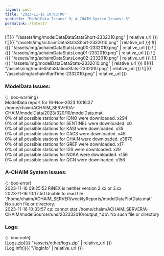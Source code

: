 ```yaml
---
layout: post
title: "2023-11-16 10:00:00"
subtitle: "ModelData Issues: 9; A-CHAIM System Issues: 3"
permalink: /latest/
---
```


![]({{ "/assets/img/modelDataDataStatsShort-2332010.png" | relative_url }})
![]({{ "/assets/img/achaimDataStatsShort-2332010.png" | relative_url }})
![]({{ "/assets/img/achaimDataStatsLong00-2332010.png" | relative_url }})
![]({{ "/assets/img/achaimDataStatsLong01-2332010.png" | relative_url }})
![]({{ "/assets/img/achaimDataStatsLong02-2332010.png" | relative_url }})
![]({{ "/assets/img/modelDataDataStats-2332010.png" | relative_url }})
![]({{ "/assets/img/modelDataStationStats-2332010.png" | relative_url }})
![]({{ "/assets/img/achaimRunTime-2332010.png" | relative_url }})


### ModelData Issues:  
  
{: .box-warning}  
 ModelData report for 16-Nov-2023 10:16:37   
 /home/chaim/ACHAIM_SERVER/A-CHAIM/modelData/2023/320/10/modelData.mat   
 0% of all possible stations for IONO were downloaded. x294   
 0% of all possible stations for SENTINEL were downloaded. x6   
 0% of all possible stations for KASI were downloaded. x35   
 0% of all possible stations for CACS were downloaded. x45   
 0% of all possible stations for CHAIN were downloaded. x3870   
 0% of all possible stations for GREF were downloaded. x17   
 0% of all possible stations for IGS were downloaded. x29   
 0% of all possible stations for NOAA were downloaded. x156   
 0% of all possible stations for QGN were downloaded. x156   
  
### A-CHAIM System Issues:  
  
{: .box-error}  
2023-11-16 09:25:52 RINEX is neither version 2.xx or 3.xx  
2023-11-16 10:17:50 Unable to read file '/home/chaim/ACHAIM_SERVER/weeklyReports/modelDataPlotData.mat'. No such file or directory.  
2023-11-16 10:33:57 cp: cannot stat ‘/home/chaim/ACHAIM_SERVER/A-CHAIM/modelSource/runs/202332010/output_*.db’: No such file or directory  

### Logs:  
  
{: .box-note}  
[Logs.zip]({{ "/assets/other/logs.zip" | relative_url }})  
[Log Info]({{ "/logInfo" | relative_url }})  
